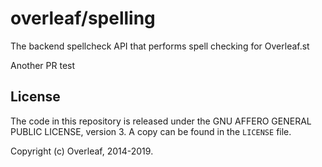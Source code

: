 overleaf/spelling
===================

The backend spellcheck API that performs spell checking for Overleaf.st

Another PR test

License
-------

The code in this repository is released under the GNU AFFERO GENERAL PUBLIC LICENSE, version 3. A copy can be found in the `LICENSE` file.

Copyright (c) Overleaf, 2014-2019.
